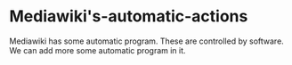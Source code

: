 # Mediawiki's-automatic-actions
Mediawiki has some automatic program. These are controlled by software. We can add more some automatic program in it.
